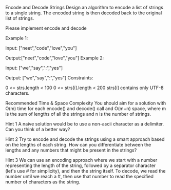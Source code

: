Encode and Decode Strings
Design an algorithm to encode a list of strings to a single string. The encoded string is then decoded back to the original list of strings.

Please implement encode and decode

Example 1:

Input: ["neet","code","love","you"]

Output:["neet","code","love","you"]
Example 2:

Input: ["we","say",":","yes"]

Output: ["we","say",":","yes"]
Constraints:

0 <= strs.length < 100
0 <= strs[i].length < 200
strs[i] contains only UTF-8 characters.


Recommended Time & Space Complexity
You should aim for a solution with O(m) time for each encode() and decode() call and O(m+n) space, where m is the sum of lengths of all the strings and n is the number of strings.


Hint 1
A naive solution would be to use a non-ascii character as a delimiter. Can you think of a better way?


Hint 2
Try to encode and decode the strings using a smart approach based on the lengths of each string. How can you differentiate between the lengths and any numbers that might be present in the strings?


Hint 3
We can use an encoding approach where we start with a number representing the length of the string, followed by a separator character (let's use # for simplicity), and then the string itself. To decode, we read the number until we reach a #, then use that number to read the specified number of characters as the string.